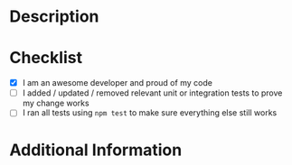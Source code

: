 <!-- Hey, there! Thanks for contributing to Alsatian,
      Add a quick description of the changes you have made below -->

# Description

<!-- Now, we've created a handy checklist before submitting your pull request to ensure it goes smoothly
      (we checked the first one for you because we know it's true) -->

# Checklist

- [x] I am an awesome developer and proud of my code
- [ ] I added / updated / removed relevant unit or integration tests to prove my change works
- [ ] I ran all tests using ```npm test``` to make sure everything else still works

<!-- Thanks again, and if you'd like to add any further information you can do so below -->

# Additional Information
